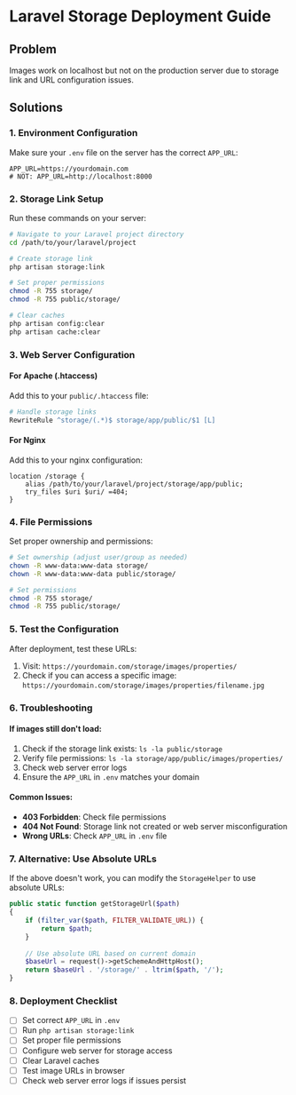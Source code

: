 # Laravel Storage Deployment Guide

## Problem
Images work on localhost but not on the production server due to storage link and URL configuration issues.

## Solutions

### 1. Environment Configuration
Make sure your `.env` file on the server has the correct `APP_URL`:

```env
APP_URL=https://yourdomain.com
# NOT: APP_URL=http://localhost:8000
```

### 2. Storage Link Setup
Run these commands on your server:

```bash
# Navigate to your Laravel project directory
cd /path/to/your/laravel/project

# Create storage link
php artisan storage:link

# Set proper permissions
chmod -R 755 storage/
chmod -R 755 public/storage/

# Clear caches
php artisan config:clear
php artisan cache:clear
```

### 3. Web Server Configuration

#### For Apache (.htaccess)
Add this to your `public/.htaccess` file:

```apache
# Handle storage links
RewriteRule ^storage/(.*)$ storage/app/public/$1 [L]
```

#### For Nginx
Add this to your nginx configuration:

```nginx
location /storage {
    alias /path/to/your/laravel/project/storage/app/public;
    try_files $uri $uri/ =404;
}
```

### 4. File Permissions
Set proper ownership and permissions:

```bash
# Set ownership (adjust user/group as needed)
chown -R www-data:www-data storage/
chown -R www-data:www-data public/storage/

# Set permissions
chmod -R 755 storage/
chmod -R 755 public/storage/
```

### 5. Test the Configuration
After deployment, test these URLs:

1. Visit: `https://yourdomain.com/storage/images/properties/`
2. Check if you can access a specific image: `https://yourdomain.com/storage/images/properties/filename.jpg`

### 6. Troubleshooting

#### If images still don't load:
1. Check if the storage link exists: `ls -la public/storage`
2. Verify file permissions: `ls -la storage/app/public/images/properties/`
3. Check web server error logs
4. Ensure the `APP_URL` in `.env` matches your domain

#### Common Issues:
- **403 Forbidden**: Check file permissions
- **404 Not Found**: Storage link not created or web server misconfiguration
- **Wrong URLs**: Check `APP_URL` in `.env` file

### 7. Alternative: Use Absolute URLs
If the above doesn't work, you can modify the `StorageHelper` to use absolute URLs:

```php
public static function getStorageUrl($path)
{
    if (filter_var($path, FILTER_VALIDATE_URL)) {
        return $path;
    }
    
    // Use absolute URL based on current domain
    $baseUrl = request()->getSchemeAndHttpHost();
    return $baseUrl . '/storage/' . ltrim($path, '/');
}
```

### 8. Deployment Checklist
- [ ] Set correct `APP_URL` in `.env`
- [ ] Run `php artisan storage:link`
- [ ] Set proper file permissions
- [ ] Configure web server for storage access
- [ ] Clear Laravel caches
- [ ] Test image URLs in browser
- [ ] Check web server error logs if issues persist

